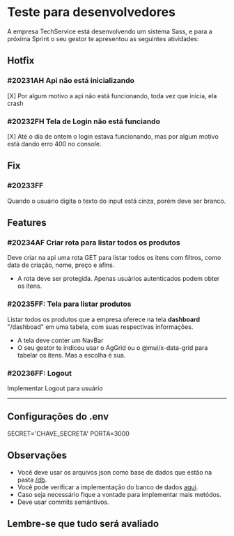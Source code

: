 # Teste para desenvolvedores

A empresa TechService está desenvolvendo um sistema Sass, e para a próxima Sprint o seu gestor te apresentou as seguintes atividades:

## Hotfix

### #20231AH Api não está inicializando

[X] Por algum motivo a api não está funcionando, toda vez que inicia, ela crash

### #20232FH Tela de Login não está funciando

[X] Até o dia de ontem o login estava funcionando, mas por algum motivo está dando erro 400 no console.

## Fix

### #20233FF

Quando o usuário digita o texto do input está cinza, porém deve ser branco.

## Features

### #20234AF Criar rota para listar todos os produtos

Deve criar na api uma rota GET para listar todos os itens com filtros, como data de criação, nome, preço e afins.

- A rota deve ser protegida. Apenas usuários autenticados podem obter os itens.

### #20235FF: Tela para listar produtos

Listar todos os produtos que a empresa oferece na tela **dashboard** "/dashboad" em uma tabela, com suas respectivas informações.

- A tela deve conter um NavBar
- O seu gestor te indicou usar o AgGrid ou o @mui/x-data-grid para tabelar os itens. Mas a escolha é sua.

### #20236FF: Logout

Implementar Logout para usuário

___

## Configurações do .env

SECRET='CHAVE_SECRETA'
PORTA=3000

## Observações

- Você deve usar os arquivos json como base de dados que estão na pasta [/db](./db).
- Você pode verificar a implementação do banco de dados [aqui](./api/src/db/banco-de-dados.js).
- Caso seja necessário fique a vontade para implementar mais metódos.
- Deve usar commits semântivos.

## Lembre-se que tudo será avaliado
